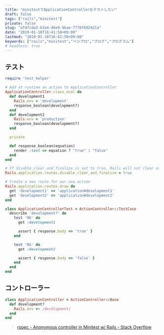 ```yaml
---
title: "minitestでApplicationControllerをテストしたい"
draft: false
tags: ["rails","minitest"]
private: false
slug: "af47cda3-b3a4-46e9-9bae-7776f692421a"
date: "2019-01-18T16:41:50+09:00"
lastmod: "2019-01-18T16:41:50+09:00"
keywords: ["rails","minitest","ベジプロ","プログ","プログラム"]
# headless: true
---
```


## テスト
```rb:test/controllers/application_controller_test.rb
require 'test_helper'

# Add at runtime an action to ApplicationController
ApplicationController.class_eval do
  def development1
    Rails.env = 'development'
    response_boolean(development?)
  end
  def development2
    Rails.env = 'production'
    response_boolean(development?)
  end

  private

  def response_boolean(equation)
    render :text => equation ? "true" : "false"
  end
end

# If disable_clear_and_finalize is set to true, Rails will not clear other routes when calling again the draw method. Look at the source code at: http://apidock.com/rails/v4.0.2/ActionDispatch/Routing/RouteSet/draw
Rails.application.routes.disable_clear_and_finalize = true

# Create a new route for our new action
Rails.application.routes.draw do
  get 'development1' => 'application#development1'
  get 'development2' => 'application#development2'
end

class ApplicationControllerTest < ActionController::TestCase
  describe 'development?' do
    test 'OK' do
      get :development1

      assert { response.body == 'true' }
    end

    test 'NG' do
      get :development2

      assert { response.body == 'false' }
    end
  end
end
```
## コントローラー
```rb:app/controllers/application_controller.rb
class ApplicationController < ActionController::Base
  def development?
    Rails.env =~ /development/
  end
end
```

> [rspec - Anonymous controller in Minitest w/ Rails - Stack Overflow](https://stackoverflow.com/questions/12832909/anonymous-controller-in-minitest-w-rails)
